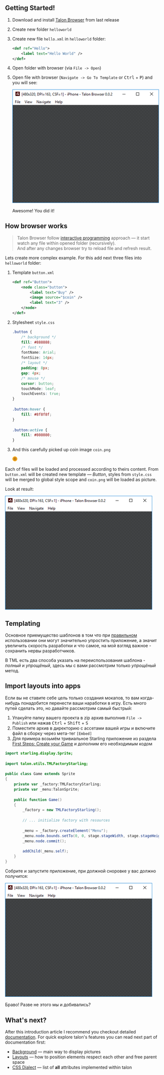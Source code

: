 ## Getting Started!

1. Download and install [Talon Browser]() from last release
2. Create new folder `helloworld`
3. Create new file `hello.xml` in `helloworld` folder:

	```xml
	<def ref="Hello">
		<label text="Hello World" />
	</def>
	```

4. Open folder with browser (via `File -> Open`)
5. Open file with browser (`Navigate -> Go To Template` or <kbd>Ctrl</kbd> + <kbd>P</kbd>) and you will see:  

	![Screenshot1](img/browser_1.png)

	Awesome! You did it!

## How browser works

> Talon Browser follow [interactive programming](https://en.wikipedia.org/wiki/Interactive_programming) approach — it start watch any file within opened folder (recursively).  
And after any changes browser try to reload file and refresh result.

Lets create more complex example. For this add next three files into `helloworld` folder:

1. Template `button.xml`

	```xml
	<def ref="Button">
		<node class="button">
			<label text="Buy" />
			<image source="$coin" />
			<label text="3" />
		</node>
	</def>
	```
2. Stylesheet `style.css`

	```css
	.button {
		/* background */
		fill: #888888;
		/* font */
		fontName: Arial;
		fontSize: 14px;
		/* layout */
		padding: 8px;
		gap: 4px;
		/* mouse */
		cursor: button;
		touchMode: leaf;
		touchEvents: true;
	}

	.button:hover {
		fill: #8f8f8f;
	}

	.button:active {
		fill: #808080;
	}
	```

3. And this carefully picked up coin image `coin.png`

	![coin](img/coin.png)

Each of files will be loaded and processed according to theirs content. From `button.xml` will be created new template — *Button*, styles from `style.css` will be merged to global style scope and `coin.png` will be loaded as picture.

Look at result:

![Screenshot2](img/browser_1.png)

## Templating
Основное приемущество шаблонов в том что при [правильном](https://en.wikipedia.org/wiki/Code_reuse#Criticism) использовании они могут значительно упростить приложение, а значит увеличить скорость разработки и что самое, на мой взгляд важное - сохранить нервы разработчиков.

В TML есть два способа указать на переиспользования шаблона - *полный* и *упрощёный*, здесь мы с вами рассмотрим только *упрощёный* метод.

## Import layouts into apps

Если вы не ставите себе цель только создания мокапов, то вам когда-нибудь понадобится перенести ваши наработки в игру. Есть много путей сделать это, но давайте рассмотрим самый быстрый:

1. Упакуйте папку вашего проекта в zip архив выполнив `File -> Publish` или нажав <kbd>Ctrl</kbd> + <kbd>Shift</kbd> + <kbd>S</kbd>
2. Поместите архив в директорию с ассетами вашей игры и включите файл в сборку через мета-тег `[Embed]`
3. Для примера возьмём тривиальное Starling приложение из раздела [First Steps: Create your Game](http://gamua.com/starling/first-steps/) и дополним его необходимым кодом

```actionscript
import starling.display.Sprite;

import talon.utils.TMLFactoryStarling;

public class Game extends Sprite
{
	private var _factory:TMLFactoryStarling;
	private var _menu:TalonSprite;

    public function Game()
    {
		_factory = new TMLFactoryStarling();

		// ... initialize factory with resources

		_menu = _factory.createElement("Menu");
		_menu.node.bounds.setTo(0, 0, stage.stageWidth, stage.stageHeight);
		_menu.node.commit();

		addChild(_menu.self);
    }
}
```

Собрите и запустите приложение, при должной сноровке у вас должно получится:

![Screenshot1](img/browser_1.png)

Браво! Разве не этого мы и добивались?

## What's next?
After this introduction article I recommend you checkout detailed [documentation](./index.md). For quick explore talon's features you can read next part of documentation first:
* [Background](./background.md) — main way to display pictures
* [Layouts](./layouts.md) — how to position elements respect each other and free parent space
* [CSS Dialect](./css.md) — list of **all** attributes implemented within talon
